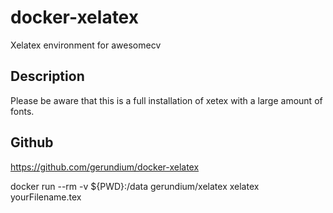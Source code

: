 # docker-xelatex
Xelatex environment for awesomecv

## Description
Please be aware that this is a full installation of xetex with a large amount of fonts.

## Github
https://github.com/gerundium/docker-xelatex

docker run --rm -v ${PWD}:/data gerundium/xelatex xelatex yourFilename.tex